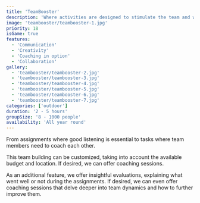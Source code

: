 ```yaml
---
title: 'TeamBooster'
description: 'Where activities are designed to stimulate the team and where collaboration is the key to success.'
image: 'teambooster/teambooster-1.jpg'
priority: 18
isGame: true
features:
  - 'Communication'
  - 'Creativity'
  - 'Coaching in option'
  - 'Collaboration'
gallery:
  - 'teambooster/teambooster-2.jpg'
  - 'teambooster/teambooster-3.jpg'
  - 'teambooster/teambooster-4.jpg'
  - 'teambooster/teambooster-5.jpg'
  - 'teambooster/teambooster-6.jpg'
  - 'teambooster/teambooster-7.jpg'
categories: ['outdoor']
duration: '2 - 5 hours'
groupSize: '8 - 1000 people'
availability: 'All year round'
---
```


From assignments where good listening is essential to tasks where team members need to coach each other.

This team building can be customized, taking into account the available budget and location.
If desired, we can offer coaching sessions.

As an additional feature, we offer insightful evaluations, explaining what went well or not during the assignments. If desired, we can even offer coaching sessions that delve deeper into team dynamics and how to further improve them.
